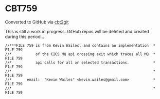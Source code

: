 # CBT759
Converted to GitHub via [cbt2git](https://github.com/wizardofzos/cbt2git)

This is still a work in progress. GitHub repos will be deleted and created during this period...

```
//***FILE 759 is from Kevin Wailes, and contains an implementation  *   FILE 759
//*           of the CICS MQ api crossing exit which traces all MQ  *   FILE 759
//*           api calls for all or selected transactions.           *   FILE 759
//*                                                                 *   FILE 759
//*       email:  "Kevin Wailes" <kevin.wailes@gmail.com>           *   FILE 759
//*                                                                 *   FILE 759
```
